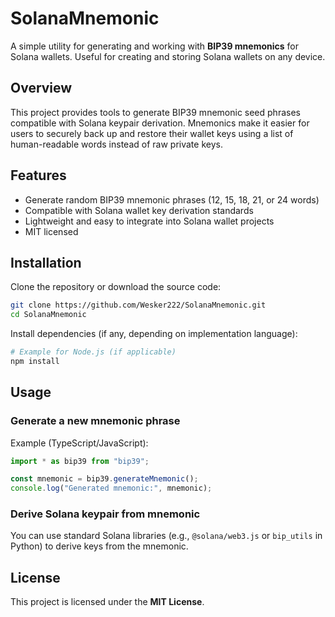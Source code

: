 
# SolanaMnemonic

A simple utility for generating and working with **BIP39 mnemonics** for Solana wallets.
Useful for creating and storing Solana wallets on any device.

## Overview

This project provides tools to generate BIP39 mnemonic seed phrases compatible with Solana keypair derivation. Mnemonics make it easier for users to securely back up and restore their wallet keys using a list of human-readable words instead of raw private keys.

## Features

- Generate random BIP39 mnemonic phrases (12, 15, 18, 21, or 24 words)
- Compatible with Solana wallet key derivation standards
- Lightweight and easy to integrate into Solana wallet projects
- MIT licensed

## Installation

Clone the repository or download the source code:

```bash
git clone https://github.com/Wesker222/SolanaMnemonic.git
cd SolanaMnemonic
```

Install dependencies (if any, depending on implementation language):

```bash
# Example for Node.js (if applicable)
npm install
```

## Usage

### Generate a new mnemonic phrase

Example (TypeScript/JavaScript):

```typescript
import * as bip39 from "bip39";

const mnemonic = bip39.generateMnemonic();
console.log("Generated mnemonic:", mnemonic);
```

### Derive Solana keypair from mnemonic

You can use standard Solana libraries (e.g., `@solana/web3.js` or `bip_utils` in Python) to derive keys from the mnemonic.

## License

This project is licensed under the **MIT License**.

```
